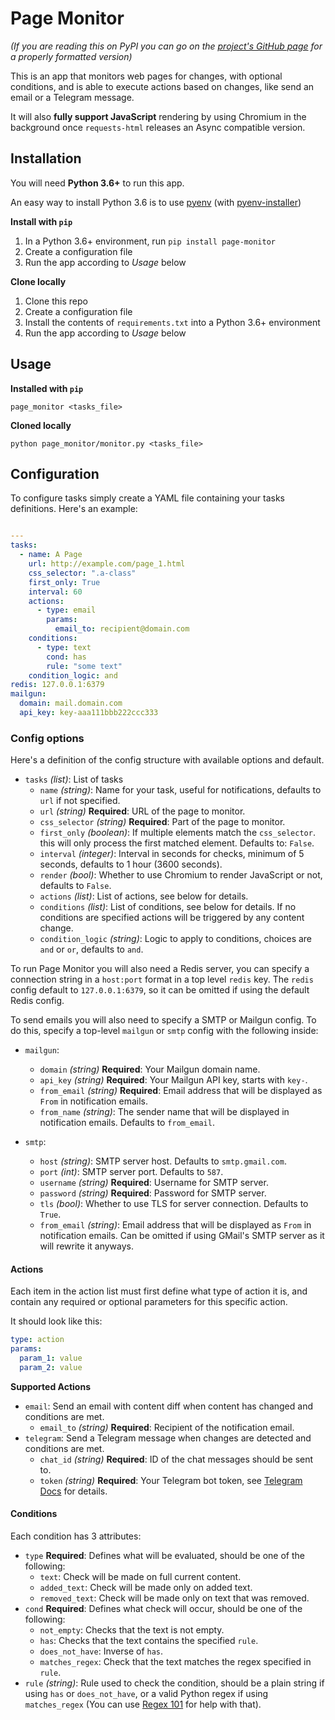 # Page Monitor

_(If you are reading this on PyPI you can go on the
[project's GitHub page](https://github.com/MarcDufresne/page-monitor)
for a properly formatted version)_

This is an app that monitors web pages for changes,
with optional conditions, and is able to execute actions
based on changes, like send an email or a Telegram message.

It will also **fully support JavaScript** rendering by using Chromium
in the background once `requests-html` releases an Async compatible
version.

## Installation

You will need **Python 3.6+** to run this app.

An easy way to install Python 3.6 is to use 
[pyenv](https://github.com/pyenv/pyenv)
(with [pyenv-installer](https://github.com/pyenv/pyenv-installer))

**Install with `pip`**

1. In a Python 3.6+ environment, run `pip install page-monitor`
2. Create a configuration file
3. Run the app according to _Usage_ below

**Clone locally**

1. Clone this repo
2. Create a configuration file
3. Install the contents of `requirements.txt` into a Python 3.6+ environment
4. Run the app according to _Usage_ below

## Usage

**Installed with `pip`**

```
page_monitor <tasks_file>
```

**Cloned locally**

```
python page_monitor/monitor.py <tasks_file>
```

## Configuration

To configure tasks simply create a YAML file containing
your tasks definitions. Here's an example:

```yaml

---
tasks:
  - name: A Page
    url: http://example.com/page_1.html
    css_selector: ".a-class"
    first_only: True
    interval: 60
    actions:
      - type: email
        params:
          email_to: recipient@domain.com
    conditions:
      - type: text
        cond: has
        rule: "some text"
    condition_logic: and
redis: 127.0.0.1:6379
mailgun:
  domain: mail.domain.com
  api_key: key-aaa111bbb222ccc333
```

### Config options

Here's a definition of the config structure with available
options and default.

- `tasks` _(list)_: List of tasks
  - `name` _(string)_: Name for your task, useful for notifications,
       defaults to `url` if not specified.
  - `url` _(string)_ **Required**: URL of the page to monitor.
  - `css_selector` _(string)_ **Required**: Part of the page to monitor.
  - `first_only` _(boolean)_: If multiple elements match the `css_selector`.
       this will only process the first matched element. Defaults to: `False`.
  - `interval` _(integer)_: Interval in seconds for checks,
       minimum of 5 seconds, defaults to 1 hour (3600 seconds).
  - `render` _(bool)_: Whether to use Chromium to render JavaScript or not,
       defaults to `False`.
  - `actions` _(list)_: List of actions, see below for details.
  - `conditions` _(list)_: List of conditions, see below for details.
       If no conditions are specified actions will be triggered by any
       content change.
  - `condition_logic` _(string)_: Logic to apply to conditions, choices are
       `and` or `or`, defaults to `and`.

To run Page Monitor you will also need a Redis server, you can specify a
connection string in a `host:port` format in a top level `redis` key. The
`redis` config default to `127.0.0.1:6379`, so it can be omitted if using
the default Redis config.

To send emails you will also need to specify a SMTP or Mailgun config.
To do this, specify a top-level `mailgun` or `smtp` config with the
following inside:

- `mailgun`:
  - `domain` _(string)_ **Required**: Your Mailgun domain name.
  - `api_key` _(string)_ **Required**: Your Mailgun API key, starts
       with `key-`.
  - `from_email` _(string)_ **Required**: Email address that will be displayed
       as `From` in notification emails.
  - `from_name` _(string)_: The sender name that will be displayed
       in notification emails. Defaults to `from_email`.

- `smtp`:
  - `host` _(string)_: SMTP server host. Defaults to `smtp.gmail.com`.
  - `port` _(int)_: SMTP server port. Defaults to `587`.
  - `username` _(string)_ **Required**: Username for SMTP server.
  - `password` _(string)_ **Required**: Password for SMTP server.
  - `tls` _(bool)_: Whether to use TLS for server connection.
       Defaults to `True`.
  - `from_email` _(string)_: Email address that will be displayed
       as `From` in notification emails. Can be omitted if using
       GMail's SMTP server as it will rewrite it anyways.


#### Actions

Each item in the action list must first define what type of action
it is, and contain any required or optional parameters for this specific
action.

It should look like this:
```yaml
type: action
params:
  param_1: value
  param_2: value
```

**Supported Actions**

- `email`: Send an email with content diff when content has changed
     and conditions are met.
  - `email_to` _(string)_ **Required**: Recipient of the notification email.
- `telegram`: Send a Telegram message when changes are detected and
     conditions are met.
  - `chat_id` _(string)_ **Required**: ID of the chat messages should be sent to.
  - `token` _(string)_ **Required**: Your Telegram bot token, see
       [Telegram Docs](https://core.telegram.org/bots#6-botfather) for details.

#### Conditions

Each condition has 3 attributes:

- `type` **Required**: Defines what will be evaluated, should be one of the following:
  - `text`: Check will be made on full current content.
  - `added_text`: Check will be made only on added text.
  - `removed_text`: Check will be made only on text that was removed.
- `cond` **Required**: Defines what check will occur, should be one of the following:
    - `not_empty`: Checks that the text is not empty.
    - `has`: Checks that the text contains the specified `rule`.
    - `does_not_have`: Inverse of `has`.
    - `matches_regex`: Check that the text matches the regex specified
         in `rule`.
- `rule` _(string)_: Rule used to check the condition, should be a plain
     string if using `has` or `does_not_have`, or a valid Python regex if
     using `matches_regex` (You can use [Regex 101](https://regex101.com/)
     for help with that).
